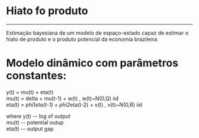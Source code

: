 
# Hiato fo produto
-------------------------------------------------------------------------------------
 
Estimação bayesiana de um modelo de espaço-estado capaz de estimar o hiato de produto e
o produto potencial da economia brazileira.

# Modelo dinâmico com parâmetros constantes:
y(t) = mu(t) + eta(t)\
mu(t) = delta + mu(t-1) + w(t)                   , w(t)~N(0,Q) iid\
eta(t) = phi1*eta(t-1) + phi2*eta(t-2) + v(t)    , v(t)~N(0,R) iid

where y(t) -- log of output\
      mu(t) -- potential outup\
      eta(t) -- output gap
 
